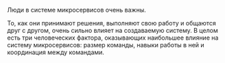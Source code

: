 Люди в системе микросервисов очень важны. 

То, как они принимают решения, выполняют свою работу и общаются друг с другом, 
очень сильно влияет на создаваемую систему. В целом есть три человеческих 
фактора, оказывающих наибольшее влияние на систему микросервисов: размер 
команды, навыки работы в ней и координация между командами. 